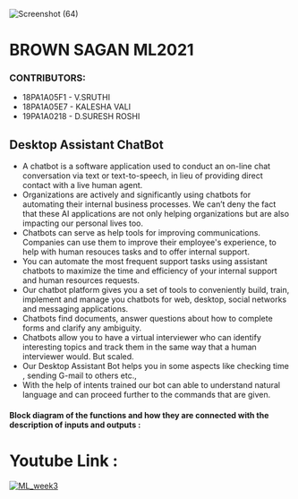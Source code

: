 ![Screenshot (64)](https://user-images.githubusercontent.com/61200479/98463291-2b6eba80-21e0-11eb-8e32-330e0a5070e5.png)

# BROWN SAGAN ML2021

### CONTRIBUTORS:
- 18PA1A05F1 - V.SRUTHI
- 18PA1A05E7 - KALESHA VALI
- 19PA1A0218 - D.SURESH ROSHI


## Desktop Assistant ChatBot

- A chatbot is a software application used to conduct an on-line chat conversation via text or text-to-speech, in lieu of providing direct contact with a live human agent.
- Organizations are actively and significantly using chatbots for automating their internal business processes. We can’t deny the fact that these AI applications are not only helping organizations but are also impacting our personal lives too.
- Chatbots can serve as help tools for improving communications. Companies can use them to improve their employee's experience, to help with human resouces tasks and to offer internal support.
- You can automate the most frequent support tasks using assistant chatbots to maximize the time and efficiency of your internal support and human resources requests.
- Our chatbot platform gives you a set of tools to conveniently build, train, implement and manage you chatbots for web, desktop, social networks and messaging applications.
- Chatbots find documents, answer questions about how to complete forms and clarify any ambiguity.
- Chatbots allow you to have a virtual interviewer who can identify interesting topics and track them in the same way that a human interviewer would. But scaled.
- Our Desktop Assistant Bot helps you in some aspects like checking time , sending G-mail to others etc.,
- With the help of intents trained our bot can able to understand natural language and can proceed further to the commands that are given.

#### Block diagram of the functions and how they are connected with the description of inputs and outputs :




# Youtube Link :
[![ML_week3](https://img.youtube.com/vi/NEi5pn8ssqY/0.jpg)](https://www.youtube.com/watch?v=NEi5pn8ssqY)



